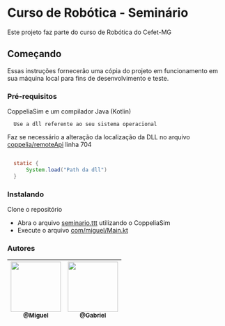 # Curso de Robótica - Seminário

Este projeto faz parte do curso de Robótica do Cefet-MG

## Começando

Essas instruções fornecerão uma cópia do projeto em funcionamento em sua máquina local para fins de desenvolvimento e teste.

### Pré-requisitos

CoppeliaSim e um compilador Java (Kotlin)

``` 
  Use a dll referente ao seu sistema operacional
```

<p>
    Faz se necessário a alteração da localização da DLL no arquivo <u>coppelia/remoteApi</u> linha 704
</p>

``` java

  static {
      System.load("Path da dll")
  }
```

### Instalando

Clone o repositório

<ul>
  
  <li>Abra o arquivo <u>seminario.ttt</u> utilizando o CoppeliaSim</li>
  <li>Execute o arquivo <u>com/miguel/Main.kt</u></li>
  
</ul>


### Autores


| [<img src="https://avatars1.githubusercontent.com/miguellrodrigues" width="115"><br><sub>@Miguel</sub>](https://github.com/miguellrodrigues) | [<img src="https://avatars1.githubusercontent.com/gabrielmdrs" width="115"><br><sub>@Gabriel</sub>](https://github.com/gabrielmdrs) 
|:-:|:-:|
